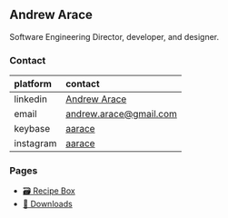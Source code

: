 ## Andrew Arace

Software Engineering Director, developer, and designer.

### Contact

| platform     | contact                                                 |
|:-------------|:--------------------------------------------------------|
| linkedin     | [Andrew Arace](https://www.linkedin.com/in/andrewarace/)| 
| email        | [andrew.arace@gmail.com](mailto:andrew.arace@gmail.com) | 
| keybase      | [aarace](https://keybase.io/aarace)                     |
| instagram    | [aarace](https://instagram.com/aarace)                  | 

### Pages

- [🗃 Recipe Box](/recipes)
- [🔽 Downloads](/downloads)
